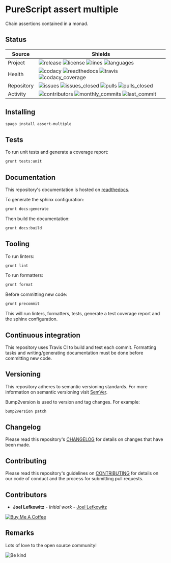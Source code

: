 # PureScript assert multiple

Chain assertions contained in a monad.

## Status

| Source     | Shields                                                                                                                         |
| ---------- | ------------------------------------------------------------------------------------------------------------------------------- |
| Project    | ![release][release_shield] ![license][license_shield] ![lines][lines_shield] ![languages][languages_shield]                     |
| Health     | ![codacy][codacy_shield] ![readthedocs][readthedocs_shield] ![travis][travis_shield] ![codacy_coverage][codacy_coverage_shield] |
| Repository | ![issues][issues_shield] ![issues_closed][issues_closed_shield] ![pulls][pulls_shield] ![pulls_closed][pulls_closed_shield]     |
| Activity   | ![contributors][contributors_shield] ![monthly_commits][monthly_commits_shield] ![last_commit][last_commit_shield]              |

## Installing

```bash
spago install assert-multiple
```

## Tests

To run unit tests and generate a coverage report:

```bash
grunt tests:unit
```

## Documentation

This repository's documentation is hosted on [readthedocs][readthedocs].

To generate the sphinx configuration:

```bash
grunt docs:generate
```

Then build the documentation:

```bash
grunt docs:build
```

## Tooling

To run linters:

```bash
grunt lint
```

To run formatters:

```bash
grunt format
```

Before committing new code:

```bash
grunt precommit
```

This will run linters, formatters, tests, generate a test coverage report and the sphinx configuration.

## Continuous integration

This repository uses Travis CI to build and test each commit. Formatting tasks and writing/generating documentation must be done before committing new code.

## Versioning

This repository adheres to semantic versioning standards.
For more information on semantic versioning visit [SemVer][semver].

Bump2version is used to version and tag changes.
For example:

```bash
bump2version patch
```

## Changelog

Please read this repository's [CHANGELOG](CHANGELOG.md) for details on changes that have been made.

## Contributing

Please read this repository's guidelines on [CONTRIBUTING](CONTRIBUTING.md) for details on our code of conduct and the process for submitting pull requests.

## Contributors

-   **Joel Lefkowitz** - _Initial work_ - [Joel Lefkowitz][author]

[![Buy Me A Coffee][coffee_button]][coffee]

## Remarks

Lots of love to the open source community!

![Be kind][be_kind]

<!-- Public links -->

[semver]: http://semver.org/

<!-- External links -->

[readthedocs]: https://purescript-assert-multiple.readthedocs.io/en/latest/
[coffee]: https://www.buymeacoffee.com/joellefkowitz
[coffee_button]: https://cdn.buymeacoffee.com/buttons/default-blue.png
[be_kind]: https://media.giphy.com/media/osAcIGTSyeovPq6Xph/giphy.gif

<!-- Acknowledgments -->

[author]: https://github.com/joellefkowitz

<!-- Project shields -->

[release_shield]: https://img.shields.io/github/v/tag/joellefkowitz/purescript-assert-multiple
[license_shield]: https://img.shields.io/github/license/joellefkowitz/purescript-assert-multiple
[lines_shield]: https://img.shields.io/tokei/lines/github/joellefkowitz/purescript-assert-multiple
[languages_shield]: https://img.shields.io/github/languages/count/joellefkowitz/purescript-assert-multiple

<!-- Health shields -->

[codacy_shield]: https://img.shields.io/codacy/grade/e554a1597f8b40d9b7e54d7923c2049f
[readthedocs_shield]: https://img.shields.io/readthedocs/purescript-assert-multiple
[travis_shield]: https://img.shields.io/travis/com/joellefkowitz/purescript-assert-multiple
[codacy_coverage_shield]: https://img.shields.io/codacy/coverage/e554a1597f8b40d9b7e54d7923c2049f

<!-- Repository shields -->

[issues_shield]: https://img.shields.io/github/issues/joellefkowitz/purescript-assert-multiple
[issues_closed_shield]: https://img.shields.io/github/issues-closed/joellefkowitz/purescript-assert-multiple
[pulls_shield]: https://img.shields.io/github/issues-pr/joellefkowitz/purescript-assert-multiple
[pulls_closed_shield]: https://img.shields.io/github/issues-pr-closed/joellefkowitz/purescript-assert-multiple

<!-- Activity shields -->

[contributors_shield]: https://img.shields.io/github/contributors/joellefkowitz/purescript-assert-multiple
[monthly_commits_shield]: https://img.shields.io/github/commit-activity/m/joellefkowitz/purescript-assert-multiple
[last_commit_shield]: https://img.shields.io/github/last-commit/joellefkowitz/purescript-assert-multiple
